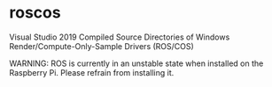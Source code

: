 # roscos
Visual Studio 2019 Compiled Source Directories of Windows Render/Compute-Only-Sample Drivers (ROS/COS)

WARNING: ROS is currently in an unstable state when installed on the Raspberry Pi. Please refrain from installing it.
